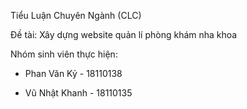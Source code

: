 Tiểu Luận Chuyên Ngành (CLC) 

Đề tài: Xây dựng website quản lí phòng khám nha khoa

Nhóm sinh viên thực hiện:

  - Phan Văn Kỷ - 18110138
  
  - Vũ Nhật Khanh - 18110135
